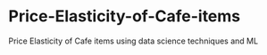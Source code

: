 # Price-Elasticity-of-Cafe-items
Price Elasticity of Cafe items using data science techniques and ML 
